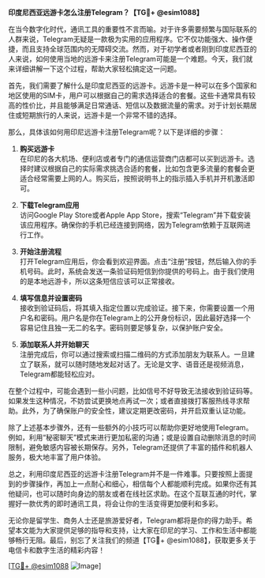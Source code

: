 **印度尼西亚远游卡怎么注册Telegram？【TG💪+ @esim1088】**

在当今数字化时代，通讯工具的重要性不言而喻。对于许多需要频繁与国际联系的人群来说，Telegram无疑是一款极为实用的应用程序。它不仅功能强大、操作便捷，而且支持全球范围内的无障碍交流。然而，对于初学者或者刚到印度尼西亚的人来说，如何使用当地的远游卡来注册Telegram可能是一个难题。今天，我们就来详细讲解一下这个过程，帮助大家轻松搞定这一问题。

首先，我们需要了解什么是印度尼西亚的远游卡。远游卡是一种可以在多个国家和地区使用的SIM卡，用户可以根据自己的需求选择适合的套餐。这些卡通常具有较高的性价比，并且能够满足日常通话、短信以及数据流量的需求。对于计划长期居住或短期旅行的人来说，远游卡是一个非常不错的选择。

那么，具体该如何用印尼远游卡注册Telegram呢？以下是详细的步骤：

1. **购买远游卡**  
   在印尼的各大机场、便利店或者专门的通信运营商门店都可以买到远游卡。选择时建议根据自己的实际需求挑选合适的套餐，比如包含更多流量的套餐会更适合经常需要上网的人。购买后，按照说明书上的指示插入手机并开机激活即可。

2. **下载Telegram应用**  
   访问Google Play Store或者Apple App Store，搜索“Telegram”并下载安装该应用程序。确保你的手机已经连接到网络，因为Telegram依赖于互联网进行工作。

3. **开始注册流程**  
   打开Telegram应用后，你会看到欢迎界面。点击“注册”按钮，然后输入你的手机号码。此时，系统会发送一条验证码短信到你提供的号码上。由于我们使用的是本地远游卡，所以这条短信应该可以正常接收。

4. **填写信息并设置密码**  
   接收到验证码后，将其填入指定位置以完成验证。接下来，你需要设置一个用户名和密码。用户名是你在Telegram上的公开身份标识，因此最好选择一个容易记住且独一无二的名字。密码则要足够复杂，以保护账户安全。

5. **添加联系人并开始聊天**  
   注册完成后，你可以通过搜索或扫描二维码的方式添加朋友为联系人。一旦建立了联系，就可以随时随地发起对话了。无论是文字、语音还是视频消息，Telegram都能轻松应对。

在整个过程中，可能会遇到一些小问题，比如信号不好导致无法接收到验证码等。如果发生这种情况，不妨尝试更换地点再试一次；或者直接拨打客服热线寻求帮助。此外，为了确保账户的安全性，建议定期更改密码，并开启双重认证功能。

除了上述基本步骤外，还有一些额外的小技巧可以帮助你更好地使用Telegram。例如，利用“秘密聊天”模式来进行更加私密的沟通；或是设置自动删除消息的时间限制，避免敏感内容被长期保存。另外，Telegram还提供了丰富的插件和机器人服务，极大地丰富了用户体验。

总之，利用印度尼西亚的远游卡注册Telegram并不是一件难事。只要按照上面提到的步骤操作，再加上一点耐心和细心，相信每个人都能顺利完成。如果你还有其他疑问，也可以随时向身边的朋友或者在线社区求助。在这个互联互通的时代，掌握好一款优秀的即时通讯工具，将会让你的生活变得更加便利和多彩。

无论你是留学生、商务人士还是旅游爱好者，Telegram都将是你的得力助手。希望本文能为大家提供足够的指导和支持，让大家在印尼的学习、工作和生活中都能够畅行无阻。最后，别忘了关注我们的频道【TG💪+ @esim1088】，获取更多关于电信卡和数字生活的精彩内容！

[[TG💪+ @esim1088](https://t.me/s/esim1088) ![Image](https://i.postimg.cc/4NQfJmqS/Snipaste-2025-05-13-00-14-12.png)]